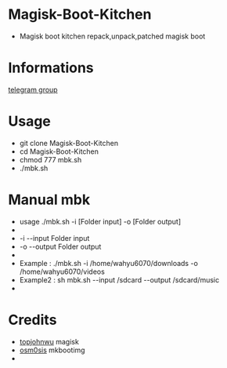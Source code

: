 # Magisk-Boot-Kitchen
- Magisk boot kitchen repack,unpack,patched magisk boot 
# Informations
[telegram group](www.t.me/wahyu6070group)

# Usage
- git clone Magisk-Boot-Kitchen
- cd Magisk-Boot-Kitchen
- chmod 777 mbk.sh
- ./mbk.sh

# Manual mbk
- usage ./mbk.sh -i [Folder input] -o [Folder output]
-
- -i --input     Folder input
- -o --output    Folder output
-
- Example  : ./mbk.sh -i /home/wahyu6070/downloads -o /home/wahyu6070/videos
- Example2 : sh mbk.sh --input /sdcard --output /sdcard/music
-
# Credits
- [topjohnwu](https://github.com/topjohnwu/Magisk) magisk
- [osm0sis](https://github.com/osm0sis/mkbootimg) mkbootimg
-
